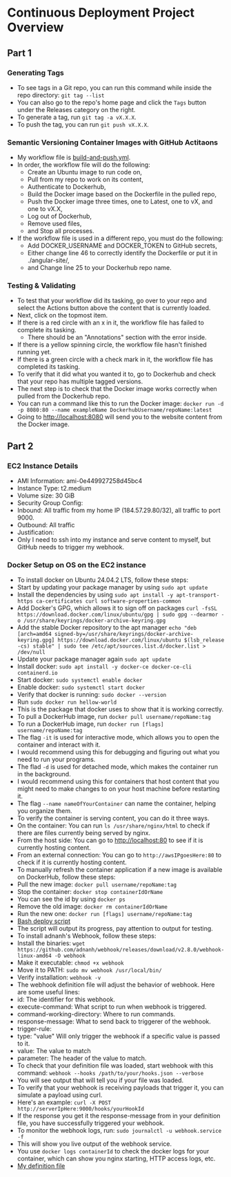 # Continuous Deployment Project Overview
## Part 1
### Generating Tags
* To see tags in a Git repo, you can run this command while inside the repo directory: ```git tag --list```
* You can also go to the repo's home page and click the ```Tags``` button under the Releases category on the right.
* To generate a tag, run ```git tag -a vX.X.X```.
* To push the tag, you can run ```git push vX.X.X```.
### Semantic Versioning Container Images with GitHub Actitaons
* My workflow file is [build-and-push.yml](./.github/workflows/build-and-pushmyml).
* In order, the workflow file will do the following:
  * Create an Ubuntu image to run code on,
  * Pull from my repo to work on its content,
  * Authenticate to Dockerhub,
  * Build the Docker image based on the Dockerfile in the pulled repo,
  * Push the Docker image three times, one to Latest, one to vX, and one to vX.X,
  * Log out of Dockerhub,
  * Remove used files,
  * and Stop all processes.
* If the workflow file is used in a different repo, you must do the following:
  * Add DOCKER_USERNAME and DOCKER_TOKEN to GitHub secrets,
  * Either change line 46 to correctly identify the Dockerfile or put it in ./angular-site/,
  * and Change line 25 to your Dockerhub repo name.
### Testing & Validating
* To test that your workflow did its tasking, go over to your repo and select the Actions button above the content that is currently loaded.
* Next, click on the topmost item.
* If there is a red circle with an x in it, the workflow file has failed to complete its tasking.
  * There should be an "Annotations" section with the error inside.
* If there is a yellow spinning circle, the workflow file hasn't finished running yet.
* If there is a green circle with a check mark in it, the workflow file has completed its tasking.
* To verify that it did what you wanted it to, go to Dockerhub and check that your repo has multiple tagged versions.
* The next step is to check that the Docker image works correctly when pulled from the Dockerhub repo.
* You can run a command like this to run the Docker image: ```docker run -d -p 8080:80 --name exampleName DockerhubUsername/repoName:latest```
* Going to [http://localhost:8080](http://localhost:8080) will send you to the website content from the Docker image.
## Part 2
### EC2 Instance Details
* AMI Information: ami-0e449927258d45bc4
* Instance Type: t2.medium
* Volume size: 30 GiB
* Security Group Config:
 * Inbound: All traffic from my home IP (184.57.29.80/32), all traffic to port 9000.
 * Outbound: All traffic
* Justification:
 * Only I need to ssh into my instance and serve content to myself, but GitHub needs to trigger my webhook.
### Docker Setup on OS on the EC2 instance
* To install docker on Ubuntu 24.04.2 LTS, follow these steps:
 * Start by updating your package manager by using ```sudo apt update```
 * Install the dependencies by using ```sudo apt install -y apt-transport-https ca-certificates curl software-properties-common```
 * Add Docker's GPG, which allows it to sign off on packages ```curl -fsSL https://download.docker.com/linux/ubuntu/gpg | sudo gpg --dearmor -o /usr/share/keyrings/docker-archive-keyring.gpg```
 * Add the stable Docker repository to the apt manager ```echo "deb [arch=amd64 signed-by=/usr/share/keyrings/docker-archive-keyring.gpg] https://download.docker.com/linux/ubuntu $(lsb_release -cs) stable" | sudo tee /etc/apt/sources.list.d/docker.list > /dev/null```
 * Update your package manager again ```sudo apt update```
 * Install docker: ```sudo apt install -y docker-ce docker-ce-cli containerd.io```
 * Start docker: ```sudo systemctl enable docker```
 * Enable docker: ```sudo systemctl start docker```
 * Verify that docker is running: ```sudo docker --version```
 * Run ```sudo docker run hellow-world```
  * This is the package that docker uses to show that it is working correctly.
* To pull a DockerHub image, run ```docker pull username/repoName:tag```
* To run a DockerHub image, run ```docker run [flags] username/repoName:tag```
 * The flag ```-it``` is used for interactive mode, which allows you to open the container and interact with it.
  * I would recommend using this for debugging and figuring out what you need to run your programs.
 * The flad ```-d``` is used for detached mode, which makes the container run in the background.
  * I would recommend using this for containers that host content that you might need to make changes to on your host machine before restarting it.
 * The flag ```--name nameOfYourContainer``` can name the container, helping you organize them.
* To verify the container is serving content, you can do it three ways.
 * On the container: You can run ```ls /usr/share/nginx/html``` to check if there are files currently being served by nginx.
 * From the host side: You can go to [http://localhost:80](http://localhost:80) to see if it is currently hosting content.
 * From an external connection: You can go to ```http://awsIPgoesHere:80``` to check if it is currently hosting content.
* To manually refresh the container application if a new image is available on DockerHub, follow these steps:
 * Pull the new image: ```docker pull username/repoName:tag```
 * Stop the container: ```docker stop containerIdOrName```
  * You can see the id by using ```docker ps```
 * Remove the old image: ```docker rm containerIdOrName```
 * Run the new one: ```docker run [flags] username/repoName:tag```
* [Bash deploy script](./deployment/deploy.sh)
 * The script will output its progress, pay attention to output for testing.
* To install adnanh's Webhook, follow these steps:
 * Install the binaries: ```wget https://github.com/adnanh/webhook/releases/download/v2.8.0/webhook-linux-amd64 -O webhook```
 * Make it executable: ```chmod +x webhook```
 * Move it to PATH: ```sudo mv webhook /usr/local/bin/```
 * Verify installation: ```webhook -v```
* The webhook definition file will adjust the behavior of webhook. Here are some useful lines:
 * id: The identifier for this webhook.
 * execute-command: What script to run when webhook is triggered.
 * command-working-directory: Where to run commands.
 * response-message: What to send back to triggerer of the webhook.
 * trigger-rule:
  * type: "value" Will only trigger the webhook if a specific value is passed to it.
  * value: The value to match
  * parameter: The header of the value to match.
* To check that your definition file was loaded, start webhook with this command: ```webhook --hooks /path/to/your/hooks.json --verbose```
 * You will see output that will tell you if your file was loaded.
* To verify that your webhook is receiving payloads that trigger it, you can simulate a payload using curl.
 * Here's an example: ```curl -X POST http://serverIpHere:9000/hooks/yourHookId```
 * If the response you get it the response-message from in your definition file, you have successfully triggered your webhook.
* To monitor the webhook logs, run: ```sudo journalctl -u webhook.service -f```
 * This will show you live output of the webhook service.
* You use ```docker logs containerId``` to check the docker logs for your container, which can show you nginx starting, HTTP access logs, etc.
* [My definition file](./deployment/hooks.json)
